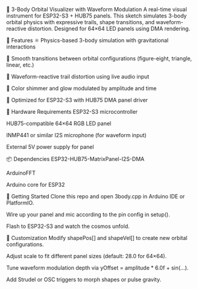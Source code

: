 🌌 3-Body Orbital Visualizer with Waveform Modulation
A real-time visual instrument for ESP32-S3 + HUB75 panels. This sketch simulates 3-body orbital physics with expressive trails, shape transitions, and waveform-reactive distortion. Designed for 64×64 LED panels using DMA rendering.

🔧 Features
⚛️ Physics-based 3-body simulation with gravitational interactions

🔁 Smooth transitions between orbital configurations (figure-eight, triangle, linear, etc.)

🎵 Waveform-reactive trail distortion using live audio input

🌈 Color shimmer and glow modulated by amplitude and time

🧠 Optimized for ESP32-S3 with HUB75 DMA panel driver

🧪 Hardware Requirements
ESP32-S3 microcontroller

HUB75-compatible 64×64 RGB LED panel

INMP441 or similar I2S microphone (for waveform input)

External 5V power supply for panel

📦 Dependencies
ESP32-HUB75-MatrixPanel-I2S-DMA

ArduinoFFT

Arduino core for ESP32

🚀 Getting Started
Clone this repo and open 3body.cpp in Arduino IDE or PlatformIO.

Wire up your panel and mic according to the pin config in setup().

Flash to ESP32-S3 and watch the cosmos unfold.

🎨 Customization
Modify shapePos[] and shapeVel[] to create new orbital configurations.

Adjust scale to fit different panel sizes (default: 28.0 for 64×64).

Tune waveform modulation depth via yOffset = amplitude * 6.0f + sin(...).

Add Strudel or OSC triggers to morph shapes or pulse gravity.
